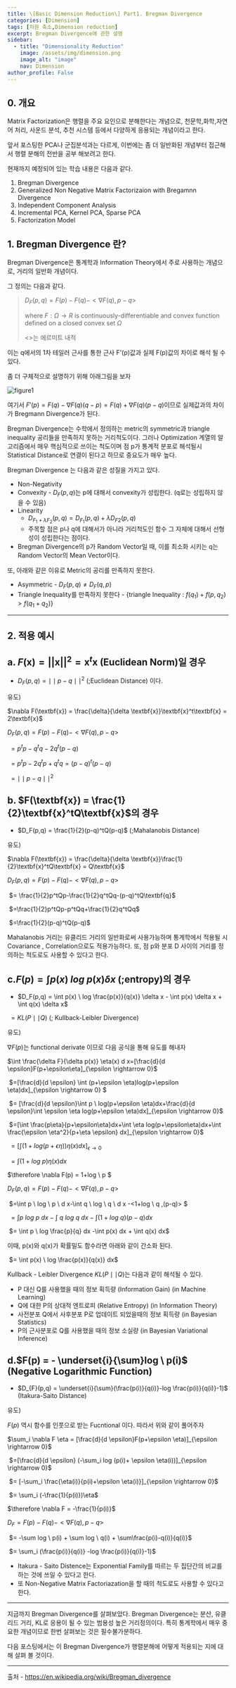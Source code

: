 ```yaml
---
title: \[Basic Dimension Reduction\] Part1. Bregman Divergence
categories: [Dimension]
tags: [차원 축소,Dimension reduction]
excerpt: Bregman Divergence에 관한 설명  
sidebar:
  - title: "Dimensionality Reduction"
    image: /assets/img/dimension.png
    image_alt: "image"
    nav: Dimension
author_profile: False
---
```


## 0. 개요

 Matrix Factorization은 행렬을 주요 요인으로 분해한다는 개념으로, 천문학,화학,자연어 처리, 사운드 분석, 추천 시스템 등에서 다양하게 응용되는 개념이라고 한다. 

 앞서 포스팅한 PCA나 군집분석과는 다르게, 이번에는 좀 더 일반화된 개념부터 접근해서 행렬 분해의 전반을 공부 해보려고 한다. 

 현재까지 예정되어 있는 학습 내용은 다음과 같다. 

1. Bregman Divergence
2. Generalized Non Negative Matrix Factorizaion with Bregamnn Divergence
3. Independent Component Analysis
4. Incremental PCA, Kernel PCA, Sparse PCA
5. Factorization Model 



## 1. Bregman Divergence 란?

Bregman Divergence은 통계학과 Information Theory에서 주로 사용하는 개념으로, 거리의 일반화 개념이다. 

그 정의는 다음과 같다. 

> $D_{F}(p,q) = F(p)-F(q)-<\nabla F(q), p-q>$
>
> where $F:\Omega \rightarrow R$ is continuously-differentiable and convex function defined on a closed convex set $\Omega$
>
> <>는 에르미트 내적

 이는 q에서의 1차 테일러 근사를 통한 근사 F'(p)값과 실제 F(p)값의 차이로 해석 될 수 있다. 

 좀 더 구체적으로 설명하기 위해 아래그림을 보자

![figure1](/assets/img/post/2020-03-08/figure1.png)

여기서 $F'(p) = F(q)-\nabla F(q)(q-p) = F(q)+ \nabla F(q)(p-q)$이므로 실제값과의 차이가 Bregmann Divergence가 된다. 

Bregman Divergence는 수학에서 정의하는 metric의 symmetric과 triangle inequality 공리들을 만족하지 못하는 거리척도이다. 그러나 Optimization 계열의 알고리즘에서 매우 핵심적으로 쓰이는 척도이며 점 p가 통계적 분포로 해석될시 Statistical Distance로 연결이 된다고 하므로 중요도가 매우 높다. 

Bregman Divergence 는 다음과 같은 성질을 가지고 있다. 

- Non-Negativity
- Convexity - $D_{F}(p,q)$는 p에 대해서 convexity가 성립한다. (q로는 성립하지 않을 수 있음)
- Linearity 
  - $D_{F_1+\lambda F_2}(p,q) = D_{F_1}(p,q) + \lambda D_{F2}(p,q)$ 
  - 주목할 점은 p나 q에 대해서가 아니라 거리척도인 함수 그 자체에 대해서 선형성이 성립한다는 점이다.
- Bregman Divergence의 p가 Random Vector일 때, 이를 최소화 시키는 q는 Random Vector의 Mean Vector이다. 


또, 아래와 같은 이유로 Metric의 공리를 만족하지 못한다. 

- Asymmetric - $D_F(p,q) \neq D_F (q,p)$
- Triangle Inequality를 만족하지 못한다 - {triangle Inequality : $f(q_1) +f(p,q_2) > f(q_1+q_2)$}




***

## 2. 적용 예시

## a. $F(\textbf{x}) = ||\textbf{x}||^2 = \textbf{x}^t\textbf{x}$ (Euclidean Norm)일 경우

- $D_F(p,q) = \mid \mid p-q \mid \mid^2$ (;Euclidean Distance) 이다. 

유도) 

$\nabla F(\textbf{x}) = \frac{\delta}{\delta \textbf{x}}\textbf{x}^t\textbf{x} = 2\textbf{x}$

$D_F(p,q) = F(p)-F(q)-<\nabla F(q),p-q>$

​                $=p^tp-q^tq-2q^t(p-q)$

​                $=p^tp-2q^tp+q^tq = (p-q)^t(p-q)$

​                $= \mid \mid p-q \mid \mid ^2$



## b. $F(\textbf{x}) = \frac{1}{2}\textbf{x}^tQ\textbf{x}$의 경우

- $D_F(p,q) = \frac{1}{2}(p-q)^tQ(p-q)$ (;Mahalanobis Distance)

유도)

$\nabla F(\textbf{x}) = \frac{\delta}{\delta \textbf{x}}\frac{1}{2}\textbf{x}^tQ\textbf{x} = Q\textbf{x}$

$D_F(p,q) = F(p)-F(q)-<\nabla F(q),p-q>$

​                $= \frac{1}{2}p^tQp-\frac{1}{2}q^tQq-(p-q)^tQ\textbf{q}$

​               $=\frac{1}{2}p^tQp-p^tQq+\frac{1}{2}q^tQq$

​               $=\frac{1}{2}(p-q)^tQ(p-q)$

Mahalanobis 거리는 유클리드 거리의 일반화로써 사용가능하며 통계학에서 적용될 시 Covariance , Correlation으로도 적용가능하다. 또, 점 p와 분포 D 사이의 거리를 정의하는 척도로도 사용할 수 있다고 한다.



## c.$F(p)=\int p(x) \ log \ p(x) \delta x$ (;entropy)의 경우

- $D_F(p,q) = \int p(x) \ log \frac{p(x)}{q(x)} \delta x - \int p(x) \delta x + \int q(x) \delta x$

​                      $=KL(P \mid \mid Q)$ (; Kullback-Leibler Divergence)



유도)

$\nabla F(p)$는 functional derivate 이므로 다음 공식을 통해 유도를 해내자

$\int \frac{\delta F}{\delta p(x)} \eta(x) d x=[\frac{d}{d \epsilon}F(p+\epsilon\eta]_{\epsilon \rightarrow 0}$

​                         $=[\frac{d}{d \epsilon} \int (p+\epsilon \eta)log(p+\epsilon \eta)dx]_{\epsilon \rightarrow 0} $

​                         $= [\frac{d}{d \epsilon}\int p \ log(p+\epsilon \eta)dx+\frac{d}{d \epsilon}\int \epsilon \eta log(p+\epsilon \eta)dx]_{\epsilon \rightarrow 0}$         

​                       $=[\int \frac{p\eta}{p+\epsilon\eta}dx+\int \eta log(p+\epsilon\eta)dx+\int \frac{\epsilon \eta^2}{p+\eta \epsilon} dx]_{\epsilon \rightarrow 0}$

​                       $=[\int (1+log(p+\epsilon \eta))\eta(x) dx]_{\epsilon \rightarrow 0}$

​                       $=\int (1+log \ p) \eta(x) dx$

$\therefore \nabla F(p) = 1+log \ p $

$D_F(p,q) = F(p)-F(q)-<\nabla F(q),p-q >$

​                $=\int p \ log \ p \ d x-\int q \ log \ q \ d x -<1+log \ q ,(p-q)> $

​                $= \int p \ log \ p \ dx - \int \ q \ log \ q \ dx - \int(1+log \ q )(p-q) dx$

​                $= \int p \ log \frac{p}{q} dx -\int p(x) dx + \int q(x) dx$

이때, p(x)와 q(x)가 확률밀도 함수라면 아래와 같이 간소화 된다.

​                $= \int p(x) \ log \frac{p(x)}{q(x)} dx$



Kullback - Leibler Divergence $KL(P \mid \mid Q)$는 다음과 같이 해석될 수 있다. 

- P 대신 Q를 사용했을 때의 정보 획득량 (Information Gain) (in Machine Learning)
- Q에 대한 P의 상대적 엔트로피 (Relative Entropy) (in Information Theory)
- 사전분포 Q에서 사후분포 P로 업데이트 되었을때의 정보 획득량 (in Bayesian Statistics)
- P의 근사분포로 Q를 사용했을 때의 정보 소실량 (in Bayesian Variational Inference)





## d.$F(p) = - \underset{i}{\sum}log \ p(i)$ (Negative Logarithmic Function)

- $D_{F}(p,q) = \underset{i}{\sum}(\frac{p(i)}{q(i)}-log \frac{p(i)}{q(i)}-1)$ (Itakura-Saito Distance)



유도) 

$F(p)$ 역시 함수를 인풋으로 받는 Fucntional 이다. 따라서 위와 같이 풀어주자

$\sum_i \nabla F \eta  = [\frac{d}{d \epsilon}F(p+\epsilon \eta)]_{\epsilon \rightarrow 0}$

​                $=[\frac{d}{d \epsilon} (-\sum_i log (p(i)+ \epsilon \eta(i))]_{\epsilon \rightarrow 0}$

​                $= [-\sum_i \frac{\eta(i)}{p(i)+\epsilon \eta(i)}]_{\epsilon \rightarrow 0}$

​                $= \sum_i (-\frac{1}{p(i)})\eta$

$\therefore \nabla F = -\frac{1}{p(i)}$



$D_F = F(p) - F(q) -<\nabla F(q),p-q>$

​       $= -\sum log \ p(i) + \sum log \ q(i) + \sum\frac{p(i)-q(i)}{q(i)}$

​       $= \sum_i (\frac{p(i)}{q(i)} -log \frac{p(i)}{q(i)}-1)$



- Itakura - Saito Distence는 Exponential Family를 따르는 두 집단간의 비교를 하는 것에 쓰일 수 있다고 한다. 
- 또 Non-Negative Matrix Factoriazation을 할 때의 척도로도 사용할 수 있다고 한다. 



***

지금까지 Bregman Divergence를 살펴보았다. Bregman Divergence는 분산, 유클리드 거리, KL로 응용이 될 수 있는 범용성 높은 거리정의이다. 특히 통계학에서 매우 중요한 개념이므로 한번 살펴보는 것은 필수불가분하다. 

다음 포스팅에서는 이 Bregman Divergence가 행렬분해에 어떻게 적용되는 지에 대해 살펴 볼 것이다. 

***

출처 - https://en.wikipedia.org/wiki/Bregman_divergence

